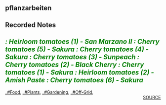 ## pflanzarbeiten
## Recorded Notes
<b><i><font color=green> : Heirloom tomatoes (1) - San Marzano II
 : Cherry tomatoes (5) - Sakura
 : Cherry tomatoes (4) - Sakura
 : Cherry tomatoes (3) - Sunpeach
 : Cherry tomatoes (2) - Black Cherry
 : Cherry tomatoes (1) - Sakura
 : Heirloom tomatoes (2) - Amish Paste
 : Cherry tomatoes (6) - Sakura
</b></i></font><div style='page-break-after: always;'></div>
---
<div style='page-break-after: always;'></div>
<a href='_tag-Food.html'>_#Food</a>, <a href='_tag-Plants.html'>_#Plants</a>, <a href='_tag-Gardening.html'>_#Gardening</a>, <a href='_tag-Off-Grid.html'>_#Off-Grid</a>, 
<div style='text-align: right'>
<a href='https://docs.google.com/spreadsheets/d/e/2PACX-1vRxZ8U6Z3Bf5D0qWg78rDKh2b3jW-cLif6KSh97U8jnpErFEFsJoRT1HxtV0OI_EQUeBrLXLFv-jnuH/pub?output=xlsx'>SOURCE</a>
</div>
